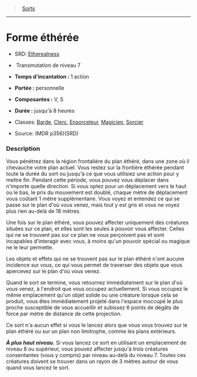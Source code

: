 ﻿---
!SpellItem
Family: SpellHD
Level: 7
Type: Transmutation
CastingTime: 1 action
Range: personnelle
Components: V, S
Duration: jusqu'à 8 heures
Classes: '[Barde](hd_bard.md), [Clerc](hd_cleric.md), [Ensorceleur](hd_sorcerer.md), [Magicien](hd_wizard.md), [Sorcier](hd_warlock.md)'
Id: spells_hd.md#forme-éthérée
ParentLink: spells_hd.md#sorts
Name: Forme éthérée
ParentName: Sorts
NameLevel: 1
AltName: '[Etherealness](srd_spells_etherealness.md)'
Source: (MDR p356)(SRD)
Attributes: {}
---
> [Sorts](hd_spells.md)

---

# Forme éthérée

- SRD: [Etherealness](srd_spells_etherealness.md)

-  Transmutation de niveau 7

- **Temps d'incantation :** 1 action

- **Portée :** personnelle

- **Composantes :** V, S

- **Durée :** jusqu'à 8 heures

- Classes: [Barde](hd_bard.md), [Clerc](hd_cleric.md), [Ensorceleur](hd_sorcerer.md), [Magicien](hd_wizard.md), [Sorcier](hd_warlock.md)

- Source: (MDR p356)(SRD)

### Description

Vous pénétrez dans la région frontalière du plan éthéré, dans une zone où il chevauche votre plan actuel. Vous restez sur la frontière éthérée pendant toute la durée du sort ou jusqu'à ce que vous utilisiez une action pour y mettre fin. Pendant cette période, vous pouvez vous déplacer dans n'importe quelle direction. Si vous optez pour un déplacement vers le haut ou le bas, le prix du mouvement est doublé, chaque mètre de déplacement vous coûtant 1 mètre supplémentaire. Vous voyez et entendez ce qui se passe sur le plan d'où vous venez, mais tout y est gris et vous ne voyez plus rien au-delà de 18 mètres.

Une fois sur le plan éthéré, vous pouvez affecter uniquement des créatures situées sur ce plan, et elles sont les seules à pouvoir vous affecter. Celles qui ne se trouvent pas sur ce plan ne vous perçoivent pas et sont incapables d'interagir avec vous, à moins qu'un pouvoir spécial ou magique ne le leur permette.

Les objets et effets qui ne se trouvent pas sur le plan éthéré n'ont aucune incidence sur vous, ce qui vous permet de traverser des objets que vous apercevez sur le plan d'où vous venez.

Quand le sort se termine, vous retournez immédiatement sur le plan d'où vous venez, à l'endroit que vous occupez actuellement. Si vous occupez le même emplacement qu'un objet solide ou une créature lorsque cela se produit, vous êtes immédiatement projeté dans l'espace inoccupé le plus proche susceptible de vous accueillir et subissez 6 points de dégâts de force par mètre de distance de cette projection.

Ce sort n'a aucun effet si vous le lancez alors que vous vous trouvez sur le plan éthéré ou sur un plan non limitrophe, comme les plans extérieurs.

**_À plus haut niveau._** Si vous lancez ce sort en utilisant un emplacement de niveau 8 ou supérieur, vous pouvez affecter jusqu'à trois créatures consentantes (vous y compris) par niveau au-delà du niveau 7. Toutes ces créatures doivent se trouver dans un rayon de 3 mètres autour de vous quand vous lancez le sort.

